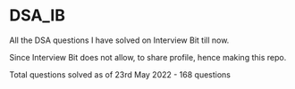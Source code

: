 # DSA_IB
All the DSA questions I have solved on Interview Bit till now.

Since Interview Bit does not allow, to share profile, hence making this repo.

Total questions solved as of 23rd May 2022 - 168 questions
